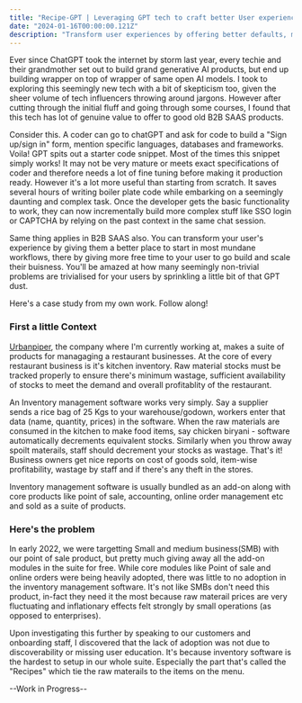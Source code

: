 ```yaml
---
title: "Recipe-GPT | Leveraging GPT tech to craft better User experience in SAAS products"
date: "2024-01-16T00:00:00.121Z"
description: "Transform user experiences by offering better defaults, minimising user input by leveraging GPT tech. Take your customers to their value moment faster and prevent onboarding churn."
---
```

Ever since ChatGPT took the internet by storm last year, every techie and their grandmother set out to build grand generative AI products, but
end up building wrapper on top of wrapper of same open AI models. I took to exploring this seemingly new tech with a bit of skepticism too, given the sheer volume of tech influencers throwing around jargons. However after cutting through the initial fluff and going through some courses, I found that this tech has lot of genuine value to offer to good old B2B SAAS products.

Consider this. A coder can go to chatGPT and ask for code to build a "Sign up/sign in" form, mention specific languages, databases and frameworks. Voila! GPT spits out a starter code snippet. Most of the times this snippet simply works! It may not be very mature or meets exact specifications of coder and therefore needs a lot of fine tuning before making it production ready. However it's a lot more useful than starting from scratch. It saves several hours of writing boiler plate code while embarking on a seemingly daunting and complex task. Once the developer gets the basic functionality to work, they can now incrementally build more complex stuff like SSO login or CAPTCHA by relying on the past context in the same chat session.

Same thing applies in B2B SAAS also. You can transform your user's experience by giving them a better place to start in most mundane workflows, there by giving more free time to your user to go build and scale their buisness. You'll be amazed at how many seemingly non-trivial problems are trivialised for your users by sprinkling a little bit of that GPT dust. 

Here's a case study from my own work. Follow along!

### First a little Context
[Urbanpiper](https://urbanpiper.com), the company where I'm currently working at, makes a suite of products for managaging a restaurant businesses. At the core of every restaurant business is it's kitchen inventory. Raw material stocks must be tracked properly to ensure there's minimum wastage, sufficient availability of stocks to meet the demand and overall profitablity of the restaurant. 

An Inventory management software works very simply. Say a supplier sends a rice bag of 25 Kgs to your warehouse/godown, workers enter that data (name, quantity, prices) in the software. When the raw materials are consumed in the kitchen to make food items, say chicken biryani - software automatically decrements equivalent stocks. Similarly when you throw away spoilt materails, staff should decrement your stocks as wastage. That's it! Business owners get nice reports on cost of goods sold, item-wise profitability, wastage by staff and if there's any theft in the stores. 

Inventory management software is usually bundled as an add-on along with core products like point of sale, accounting, online order management etc and sold as a suite of products.

### Here's the problem
In early 2022, we were targetting Small and medium business(SMB) with our point of sale product, but pretty much giving away all the add-on modules in the suite for free. While core modules like Point of sale and online orders were being heavily adopted, there was little to no adoption in the inventory management software. It's not like SMBs don't need this product, in-fact they need it the most because raw materail prices are very fluctuating and inflationary effects felt strongly by small operations (as opposed to enterprises). 

Upon investigating this further by speaking to our customers and onboarding staff, I discovered that the lack of adoption was not due to discoverability or missing user education. It's because inventory software is the hardest to setup in our whole suite. Especially the part that's called the "Recipes" which tie the raw materails to the items on the menu.

--Work in Progress--
